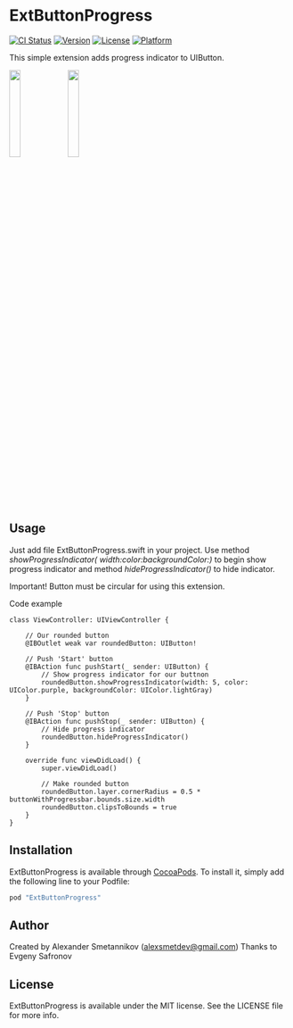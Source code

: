 # ExtButtonProgress
[![CI Status](http://img.shields.io/travis/npu3pak/ExtButtonProgress.svg?style=flat)](https://travis-ci.org/npu3pak/ExtButtonProgress)
[![Version](https://img.shields.io/cocoapods/v/ExtButtonProgress.svg?style=flat)](http://cocoapods.org/pods/ExtButtonProgress)
[![License](https://img.shields.io/cocoapods/l/ExtButtonProgress.svg?style=flat)](http://cocoapods.org/pods/ExtButtonProgress)
[![Platform](https://img.shields.io/cocoapods/p/ExtButtonProgress.svg?style=flat)](http://cocoapods.org/pods/ExtButtonProgress)

This simple extension adds progress indicator to UIButton. 

<img width=20%  src="https://cloud.githubusercontent.com/assets/25868364/24120808/e6340a78-0dc6-11e7-8920-b851f94af0f0.png" /> <img width=20%  src="https://cloud.githubusercontent.com/assets/25868364/24120807/e607dd7c-0dc6-11e7-9bb4-5037dd288c0b.png" />


## Usage
Just add file ExtButtonProgress.swift in your project.
Use method *showProgressIndicator( width:color:backgroundColor:)* to begin show progress indicator
and method *hideProgressIndicator()* to hide indicator.
 
Important! Button must be circular for using this extension.

Code example
```
class ViewController: UIViewController {
    
    // Our rounded button
    @IBOutlet weak var roundedButton: UIButton!
    
    // Push 'Start' button
    @IBAction func pushStart(_ sender: UIButton) {
        // Show progress indicator for our buttnon 
        roundedButton.showProgressIndicator(width: 5, color: UIColor.purple, backgroundColor: UIColor.lightGray)
    }
    
    // Push 'Stop' button
    @IBAction func pushStop(_ sender: UIButton) {
        // Hide progress indicator
        roundedButton.hideProgressIndicator()
    }
    
    override func viewDidLoad() {
        super.viewDidLoad()
  
        // Make rounded button
        roundedButton.layer.cornerRadius = 0.5 * buttonWithProgressbar.bounds.size.width
        roundedButton.clipsToBounds = true
    }
}
```
## Installation
ExtButtonProgress is available through [CocoaPods](http://cocoapods.org). To install
it, simply add the following line to your Podfile:

```ruby
pod "ExtButtonProgress"
```

## Author
Created by Alexander Smetannikov (alexsmetdev@gmail.com)
Thanks to Evgeny Safronov

## License
ExtButtonProgress is available under the MIT license. See the LICENSE file for more info.
